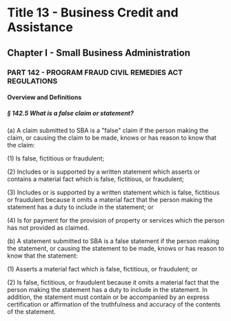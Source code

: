 
# Title 13 - Business Credit and Assistance
## Chapter I - Small Business Administration
### PART 142 - PROGRAM FRAUD CIVIL REMEDIES ACT REGULATIONS
#### Overview and Definitions
##### § 142.5 What is a false claim or statement?

(a) A claim submitted to SBA is a "false" claim if the person making the claim, or causing the claim to be made, knows or has reason to know that the claim:

(1) Is false, fictitious or fraudulent;

(2) Includes or is supported by a written statement which asserts or contains a material fact which is false, fictitious, or fraudulent;

(3) Includes or is supported by a written statement which is false, fictitious or fraudulent because it omits a material fact that the person making the statement has a duty to include in the statement; or

(4) Is for payment for the provision of property or services which the person has not provided as claimed.

(b) A statement submitted to SBA is a false statement if the person making the statement, or causing the statement to be made, knows or has reason to know that the statement:

(1) Asserts a material fact which is false, fictitious, or fraudulent; or

(2) Is false, fictitious, or fraudulent because it omits a material fact that the person making the statement has a duty to include in the statement. In addition, the statement must contain or be accompanied by an express certification or affirmation of the truthfulness and accuracy of the contents of the statement.
